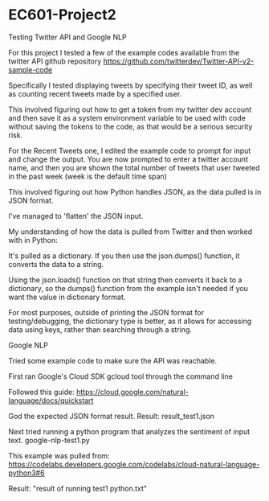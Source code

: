 # EC601-Project2
Testing Twitter API and Google NLP

For this project I tested a few of the example codes available from the twitter API github repository
https://github.com/twitterdev/Twitter-API-v2-sample-code

Specifically I tested displaying tweets by specifying their tweet ID, as well as counting recent tweets made by a specified user.

This involved figuring out how to get a token from my twitter dev account and then save it as a system environment variable to be used with code without saving the tokens to the code, as that would be a serious security risk.

For the Recent Tweets one, I edited the example code to prompt for input and change the output.
You are now prompted to enter a twitter account name, and then you are shown the total number of tweets that user tweeted in the past week (week is the default time span)

This involved figuring out how Python handles JSON, as the data pulled is in JSON format.

I've managed to 'flatten' the JSON input.

My understanding of how the data is pulled from Twitter and then worked with in Python:

It's pulled as a dictionary. If you then use the json.dumps() function, it converts the data to a string.

Using the json.loads() function on that string then converts it back to a dictionary, so the dumps() function from the example isn't needed if you want the
value in dictionary format.

For most purposes, outside of printing the JSON format for testing/debugging, the dictionary type is better, as it allows for accessing data using keys, rather than searching through a string.

Google NLP

Tried some example code to make sure the API was reachable.

First ran Google's Cloud SDK gcloud tool through the command line

Followed this guide: https://cloud.google.com/natural-language/docs/quickstart

God the expected JSON format result. Result: result_test1.json

Next tried running a python program that analyzes the sentiment of input text.
google-nlp-test1.py

This example was pulled from: https://codelabs.developers.google.com/codelabs/cloud-natural-language-python3#6

Result: "result of running test1 python.txt"
